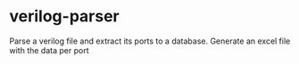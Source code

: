 # verilog-parser
Parse a verilog file  and extract its ports  to a database. Generate an excel file with the  data per port
